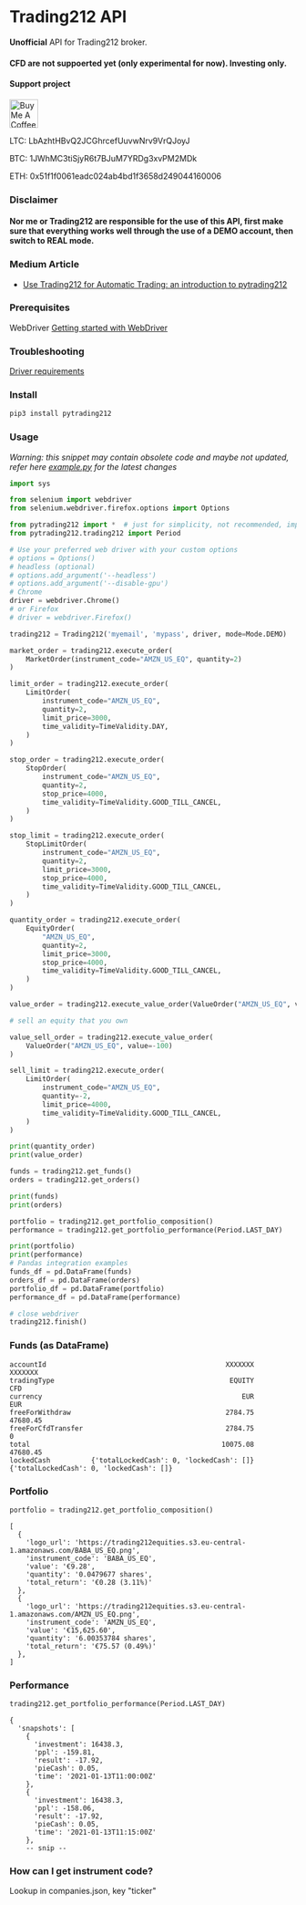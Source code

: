 # Trading212 API

**Unofficial** API for Trading212 broker.

#### CFD are not suppoerted yet (only experimental for now). Investing only.

#### Support project

<a href="https://www.buymeacoffee.com/hellambro" target="_blank"><img src="https://cdn.buymeacoffee.com/buttons/v2/default-blue.png" alt="Buy Me A Coffee" height="50" ></a>

LTC: LbAzhtHBvQ2JCGhrcefUuvwNrv9VrQJoyJ  

BTC: 1JWhMC3tiSjyR6t7BJuM7YRDg3xvPM2MDk

ETH: 0x51f1f0061eadc024ab4bd1f3658d249044160006

### Disclaimer

#### Nor me or Trading212 are responsible for the use of this API, first make sure that everything works well through the use of a **DEMO** account, then switch to **REAL** mode.
### Medium Article
- [Use Trading212 for Automatic Trading: an introduction to pytrading212](https://medium.com/@francescoelambroambrosini/use-trading212-for-automatic-trading-an-introduction-to-pytrading212-367449b40a6)
### Prerequisites

WebDriver [Getting started with WebDriver](https://www.selenium.dev/documentation/en/getting_started_with_webdriver/)

### Troubleshooting

[Driver requirements](https://www.selenium.dev/documentation/en/webdriver/driver_requirements)

### Install

````python
pip3 install pytrading212
````

### Usage

_Warning: this snippet may contain obsolete code and maybe not updated, refer here [example.py](https://github.com/HellAmbro/Trading212API/blob/master/example.py)
for the latest changes_
````python
import sys

from selenium import webdriver
from selenium.webdriver.firefox.options import Options

from pytrading212 import *  # just for simplicity, not recommended, import only what you use
from pytrading212.trading212 import Period

# Use your preferred web driver with your custom options
# options = Options()
# headless (optional)
# options.add_argument('--headless')
# options.add_argument('--disable-gpu')
# Chrome
driver = webdriver.Chrome()
# or Firefox
# driver = webdriver.Firefox()

trading212 = Trading212('myemail', 'mypass', driver, mode=Mode.DEMO)

market_order = trading212.execute_order(
    MarketOrder(instrument_code="AMZN_US_EQ", quantity=2)
)

limit_order = trading212.execute_order(
    LimitOrder(
        instrument_code="AMZN_US_EQ",
        quantity=2,
        limit_price=3000,
        time_validity=TimeValidity.DAY,
    )
)

stop_order = trading212.execute_order(
    StopOrder(
        instrument_code="AMZN_US_EQ",
        quantity=2,
        stop_price=4000,
        time_validity=TimeValidity.GOOD_TILL_CANCEL,
    )
)

stop_limit = trading212.execute_order(
    StopLimitOrder(
        instrument_code="AMZN_US_EQ",
        quantity=2,
        limit_price=3000,
        stop_price=4000,
        time_validity=TimeValidity.GOOD_TILL_CANCEL,
    )
)

quantity_order = trading212.execute_order(
    EquityOrder(
        "AMZN_US_EQ",
        quantity=2,
        limit_price=3000,
        stop_price=4000,
        time_validity=TimeValidity.GOOD_TILL_CANCEL,
    )
)

value_order = trading212.execute_value_order(ValueOrder("AMZN_US_EQ", value=100))

# sell an equity that you own

value_sell_order = trading212.execute_value_order(
    ValueOrder("AMZN_US_EQ", value=-100)
)

sell_limit = trading212.execute_order(
    LimitOrder(
        instrument_code="AMZN_US_EQ",
        quantity=-2,
        limit_price=4000,
        time_validity=TimeValidity.GOOD_TILL_CANCEL,
    )
)

print(quantity_order)
print(value_order)

funds = trading212.get_funds()
orders = trading212.get_orders()

print(funds)
print(orders)

portfolio = trading212.get_portfolio_composition()
performance = trading212.get_portfolio_performance(Period.LAST_DAY)

print(portfolio)
print(performance)
# Pandas integration examples
funds_df = pd.DataFrame(funds)
orders_df = pd.DataFrame(orders)
portfolio_df = pd.DataFrame(portfolio)
performance_df = pd.DataFrame(performance)

# close webdriver 
trading212.finish()
````
### Funds (as DataFrame)
````
accountId                                            XXXXXXX                                   XXXXXXX
tradingType                                           EQUITY                                       CFD
currency                                                 EUR                                       EUR
freeForWithdraw                                      2784.75                                  47680.45
freeForCfdTransfer                                   2784.75                                         0
total                                               10075.08                                  47680.45
lockedCash          {'totalLockedCash': 0, 'lockedCash': []}  {'totalLockedCash': 0, 'lockedCash': []}
````

### Portfolio

````python
portfolio = trading212.get_portfolio_composition()
````

````
[
  {
    'logo_url': 'https://trading212equities.s3.eu-central-1.amazonaws.com/BABA_US_EQ.png',
    'instrument_code': 'BABA_US_EQ',
    'value': '€9.28',
    'quantity': '0.0479677 shares',
    'total_return': '€0.28 (3.11%)'
  },
  {
    'logo_url': 'https://trading212equities.s3.eu-central-1.amazonaws.com/AMZN_US_EQ.png',
    'instrument_code': 'AMZN_US_EQ',
    'value': '€15,625.60',
    'quantity': '6.00353784 shares',
    'total_return': '€75.57 (0.49%)'
  },
]
````

### Performance

````python
trading212.get_portfolio_performance(Period.LAST_DAY)
````

````
{
  'snapshots': [
    {
      'investment': 16438.3,
      'ppl': -159.81,
      'result': -17.92,
      'pieCash': 0.05,
      'time': '2021-01-13T11:00:00Z'
    },
    {
      'investment': 16438.3,
      'ppl': -158.06,
      'result': -17.92,
      'pieCash': 0.05,
      'time': '2021-01-13T11:15:00Z'
    },
    -- snip --
````

### How can I get instrument code?

Lookup in companies.json, key "ticker"
